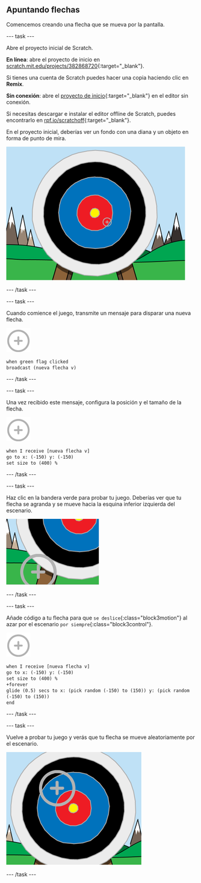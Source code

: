 ## Apuntando flechas

Comencemos creando una flecha que se mueva por la pantalla.

--- task ---

Abre el proyecto inicial de Scratch.

**En línea**: abre el proyecto de inicio en [scratch.mit.edu/projects/382868720](https://scratch.mit.edu/projects/382868720){:target="_blank"}.

Si tienes una cuenta de Scratch puedes hacer una copia haciendo clic en **Remix**.

**Sin conexión**: abre el [proyecto de inicio](https://rpf.io/p/es-LA/archery-go){:target="_blank"} en el editor sin conexión.

Si necesitas descargar e instalar el editor offline de Scratch, puedes encontrarlo en [rpf.io/scratchoff](https://rpf.io/scratchoff){:target="_blank"}.

En el proyecto inicial, deberías ver un fondo con una diana y un objeto en forma de punto de mira.

![proyectos iniciales](images/archery-starter.png)

--- /task ---

--- task ---

Cuando comience el juego, transmite un mensaje para disparar una nueva flecha.

![objeto blanco](images/target-sprite.png)

```blocks3
when green flag clicked
broadcast (nueva flecha v)
```

--- /task ---

--- task ---

Una vez recibido este mensaje, configura la posición y el tamaño de la flecha.

![objeto blanco](images/target-sprite.png)

```blocks3
when I receive [nueva flecha v]
go to x: (-150) y: (-150)
set size to (400) %
```

--- /task ---

--- task ---

Haz clic en la bandera verde para probar tu juego. Deberías ver que tu flecha se agranda y se mueve hacia la esquina inferior izquierda del escenario.

![objeto blanco más grande en la parte inferior izquierda del escenario](images/archery-start-test.png)

--- /task ---

--- task ---

Añade código a tu flecha para que `se deslice`{:class="block3motion"} al azar por el escenario `por siempre`{:class="block3control"}.

![objeto blanco](images/target-sprite.png)

```blocks3
when I receive [nueva flecha v]
go to x: (-150) y: (-150)
set size to (400) %
+forever
glide (0.5) secs to x: (pick random (-150) to (150)) y: (pick random (-150) to (150))
end
```

--- /task ---

--- task ---

Vuelve a probar tu juego y verás que tu flecha se mueve aleatoriamente por el escenario.

![objetivo en una posición diferente](images/archery-glide-test.png)

--- /task ---

